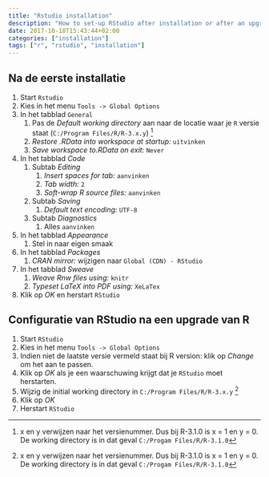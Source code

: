 ```yaml
---
title: "Rstudio installation"
description: "How to set-up RStudio after installation or after an upgrade (in Dutch)"
date: 2017-10-18T15:43:44+02:00
categories: ["installation"]
tags: ["r", "rstudio", "installation"]
---
```



## Na de eerste installatie

1. Start `Rstudio`
1. Kies in het menu `Tools -> Global Options`
1. In het tabblad `General`
    1. Pas de _Default working directory_ aan naar de locatie waar je `R` versie staat (`C:/Program Files/R/R-3.x.y`) [^1]
    1. _Restore .RData into workspace at startup:_ `uitvinken`
    1. _Save workspace to.RData on exit:_ `Never`
1. In het tabblad _Code_
    1. Subtab _Editing_
        1. _Insert spaces for tab:_ `aanvinken`
        1. _Tab width:_ `2`
        1. _Soft-wrap R source files:_ `aanvinken`
    1. Subtab _Saving_
        1. _Default text encoding:_ `UTF-8`
    1. Subtab _Diagnostics_
        1. Alles `aanvinken`
1. In het tabblad _Appearance_ 
    1. Stel in naar eigen smaak
1. In het tabblad _Packages_
    1. _CRAN mirror:_ wijzigen naar `Global (CDN) - RStudio`
1. In het tabblad _Sweave_
    1. _Weave Rnw files using:_ `knitr`
    1. _Typeset LaTeX into PDF using:_ `XeLaTex`
1. Klik op _OK_ en herstart `RStudio`

## Configuratie van RStudio na een upgrade van R

1. Start `RStudio`
1. Kies in het menu `Tools -> Global Options`
1. Indien niet de laatste versie vermeld staat bij R version: klik op _Change_ om het aan te passen.
1. Klik op _OK_ als je een waarschuwing krijgt dat je `RStudio` moet herstarten.
1. Wijzig de initial working directory in `C:/Program Files/R/R-3.x.y` [^1]
1. Klik op _OK_
1. Herstart `RStudio`

[^1]: x en y verwijzen naar het versienummer. Dus bij R-3.1.0 is x = 1 en y = 0. De working directory is in dat geval `C:/Progam Files/R/R-3.1.0`
